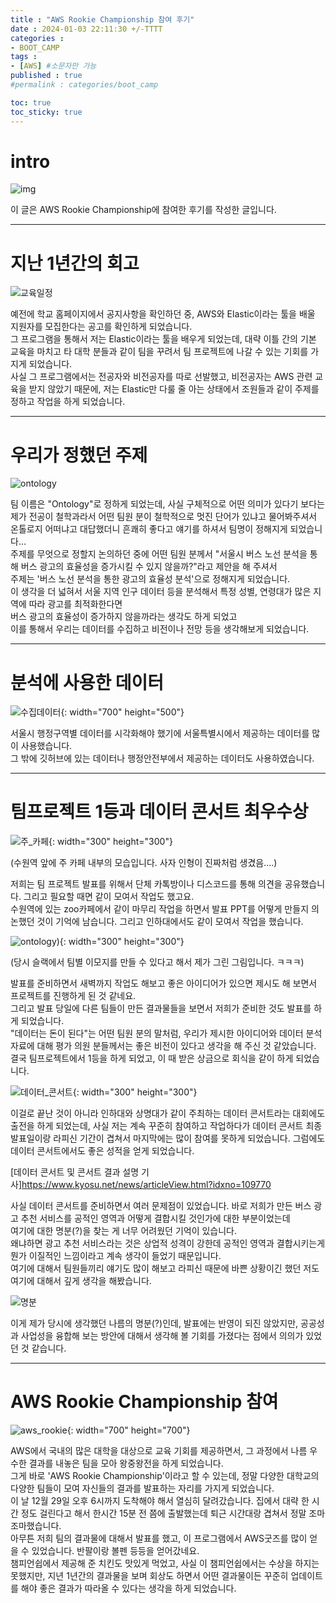 ```yaml
---
title : "AWS Rookie Championship 참여 후기"
date : 2024-01-03 22:11:30 +/-TTTT
categories : 
- BOOT_CAMP
tags : 
- [AWS] #소문자만 가능
published : true
#permalink : categories/boot_camp

toc: true
toc_sticky: true
---
```


# intro   
     
![img](https://i.namu.wiki/i/7iQCxJY8pJVWI8qCWU-hqOzO2XCaGwXLJaitRa3Yqdcp-T3lkOP508aVkVB4So2AprnWFS4jyfbzewSED0OkvA.webp)

이 글은 AWS Rookie Championship에 참여한 후기를 작성한 글입니다.    

--------------

# 지난 1년간의 회고   
      
![교육일정](https://github.com/sk-choi/sk-choi.github.io/assets/80041090/5b0d7e4b-bc59-4e14-952a-631370ccdbf7)     

예전에 학교 홈페이지에서 공지사항을 확인하던 중, AWS와 Elastic이라는 툴을 배울 지원자를 모집한다는 공고를 확인하게 되었습니다.   
그 프로그램을 통해서 저는 Elastic이라는 툴을 배우게 되었는데, 대략 이틀 간의 기본 교육을 마치고 타 대학 분들과 같이 팀을 꾸려서 팀 프로젝트에 나갈 수 있는 기회를 가지게 되었습니다.   
사실 그 프로그램에서는 전공자와 비전공자를 따로 선발했고, 비전공자는 AWS 관련 교육을 받지 않았기 때문에, 저는 Elastic만 다룰 줄 아는 상태에서 조원들과 같이 주제를 정하고 작업을 하게 되었습니다.   

-------------------

# 우리가 정했던 주제   
     
![ontology](https://github.com/sk-choi/sk-choi.github.io/assets/80041090/f8969066-e62d-4306-8066-ab597a6aec72)      

팀 이름은 "Ontology"로 정하게 되었는데, 사실 구체적으로 어떤 의미가 있다기 보다는 제가 전공이 철학과라서 어떤 팀원 분이 철학적으로 멋진 단어가 있냐고 물어봐주셔서   
온톨로지 어떠냐고 대답했더니 흔쾌히 좋다고 얘기를 하셔서 팀명이 정해지게 되었습니다...     
주제를 무엇으로 정할지 논의하던 중에 어떤 팀원 분께서 "서울시 버스 노선 분석을 통해 버스 광고의 효율성을 증가시킬 수 있지 않을까?"라고 제안을 해 주셔서    
주제는 '버스 노선 분석을 통한 광고의 효율성 분석'으로 정해지게 되었습니다.    
이 생각을 더 넓혀서 서울 지역 인구 데이터 등을 분석해서 특정 성별, 연령대가 많은 지역에 따라 광고를 최적화한다면     
버스 광고의 효율성이 증가하지 않을까라는 생각도 하게 되었고    
이를 통해서 우리는 데이터를 수집하고 비전이나 전망 등을 생각해보게 되었습니다.   

-----------------

# 분석에 사용한 데이터    
   
![수집데이터](https://github.com/sk-choi/sk-choi.github.io/assets/80041090/ce809e67-f36d-4421-9120-44d38d0d344f){: width="700" height="500"}    

서울시 행정구역별 데이터를 시각화해야 했기에 서울특별시에서 제공하는 데이터를 많이 사용했습니다.   
그 밖에 깃허브에 있는 데이터나 행정안전부에서 제공하는 데이터도 사용하였습니다.   

----------------------

# 팀프로젝트 1등과 데이터 콘서트 최우수상      
             
![주_카페](https://github.com/sk-choi/sk-choi.github.io/assets/80041090/ddc8cbea-e245-4656-b133-06eb12270bb6){: width="300" height="300"}    

(수원역 앞에 주 카페 내부의 모습입니다. 사자 인형이 진짜처럼 생겼음....)

저희는 팀 프로젝트 발표를 위해서 단체 카톡방이나 디스코드를 통해 의견을 공유했습니다. 그리고 필요할 때면 같이 모여서 작업도 했고요.   
수원역에 있는 zoo카페에서 같이 마무리 작업을 하면서 발표 PPT를 어떻게 만들지 의논했던 것이 기억에 남습니다. 그리고 인하대에서도 같이 모여서 작업을 했습니다.

![ontology)](https://github.com/sk-choi/sk-choi.github.io/assets/80041090/a81c878e-3932-49eb-8618-0a1421a2343c){: width="300" height="300"}      

     
(당시 슬랙에서 팀별 이모지를 만들 수 있다고 해서 제가 그린 그림입니다. ㅋㅋㅋ)
    
발표를 준비하면서 새벽까지 작업도 해보고 좋은 아이디어가 있으면 제시도 해 보면서 프로젝트를 진행하게 된 것 같네요.   
그리고 발표 당일에 다른 팀들이 만든 결과물들을 보면서 저희가 준비한 것도 발표를 하게 되었습니다.   
"데이터는 돈이 된다"는 어떤 팀원 분의 말처럼, 우리가 제시한 아이디어와 데이터 분석 자료에 대해 평가 의원 분들께서는 좋은 비전이 있다고 생각을 해 주신 것 같았습니다.   
결국 팀프로젝트에서 1등을 하게 되었고, 이 때 받은 상금으로 회식을 같이 하게 되었습니다.   

![데이터_콘서트](https://github.com/sk-choi/sk-choi.github.io/assets/80041090/df860ff7-dc17-4dbe-a23d-1f16786c7b04){: width="300" height="300"}   

이걸로 끝난 것이 아니라 인하대와 상명대가 같이 주최하는 데이터 콘서트라는 대회에도 출전을 하게 되었는데, 사실 저는 계속 꾸준히 참여하고 작업하다가 데이터 콘서트 최종 발표일이랑
라피신 기간이 겹쳐서 마지막에는 많이 참여를 못하게 되었습니다. 그럼에도 데이터 콘서트에서도 좋은 성적을 얻게 되었습니다.    

[데이터 콘서트 및 콘서트 결과 설명 기사]<https://www.kyosu.net/news/articleView.html?idxno=109770>   

사실 데이터 콘서트를 준비하면서 여러 문제점이 있었습니다. 바로 저희가 만든 버스 광고 추천 서비스를 공적인 영역과 어떻게 결합시킬 것인가에 대한 부분이었는데    
여기에 대한 명분(?)을 찾는 게 너무 어려웠던 기억이 있습니다.   
왜냐하면 광고 추천 서비스라는 것은 상업적 성격이 강한데 공적인 영역과 결합시키는게 뭔가 이질적인 느낌이라고 계속 생각이 들었기 때문입니다.   
여기에 대해서 팀원들끼리 얘기도 많이 해보고 라피신 때문에 바쁜 상황이긴 했던 저도 여기에 대해서 깊게 생각을 해봤습니다.   

![명분](https://github.com/sk-choi/sk-choi.github.io/assets/80041090/8b61744f-2f03-4c80-95ae-819cdeb354b6)    

이게 제가 당시에 생각했던 나름의 명분(?)인데, 발표에는 반영이 되진 않았지만, 공공성과 사업성을 융합해 보는 방안에 대해서 생각해 볼 기회를 가졌다는 점에서 의의가 있었던 것 같습니다.   

------------------------

# AWS Rookie Championship 참여   
      
![aws_rookie](https://github.com/sk-choi/sk-choi.github.io/assets/80041090/1d8c3696-170a-4faf-a498-ff3bb50b0848){: width="700" height="700"}    

AWS에서 국내의 많은 대학을 대상으로 교육 기회를 제공하면서, 그 과정에서 나름 우수한 결과를 내놓은 팀을 모아 왕중왕전을 하게 되었습니다.   
그게 바로 'AWS Rookie Championship'이라고 할 수 있는데, 정말 다양한 대학교의 다양한 팀들이 모여 자신들의 결과를 발표하는 자리를 가지게 되었습니다.   
이 날 12월 29일 오후 6시까지 도착해야 해서 열심히 달려갔습니다. 집에서 대략 한 시간 정도 걸린다고 해서 한시간 15분 전 쯤에 출발했는데 퇴근 시간대랑 겹쳐서 정말 조마조마했습니다.     
아무튼 저희 팀의 결과물에 대해서 발표를 했고, 이 프로그램에서 AWS굿즈를 많이 얻을 수 있었습니다. 반팔이랑 볼펜 등등을 얻어갔네요.   
챔피언쉽에서 제공해 준 치킨도 맛있게 먹었고, 사실 이 챔피언쉽에서는 수상을 하지는 못했지만, 지년 1년간의 결과물을 보며 회상도 하면서 어떤 결과물이든 꾸준히 업데이트를 해야
좋은 결과가 따라올 수 있다는 생각을 하게 되었습니다.    

